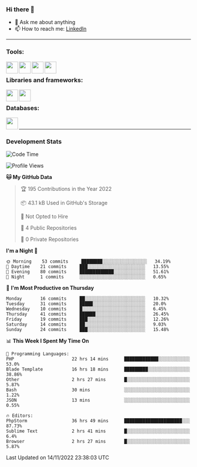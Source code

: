 ### Hi there 👋

<!-- - 🔭 I’m currently working on [huyviet] -->
- 💬 Ask me about anything
- 📫 How to reach me: [LinkedIn]
<!-- - ⚡ Fun fact: abc -->

---

### Tools:
<img align='left' height="32" width="32" src="https://cdn.jsdelivr.net/npm/simple-icons@4.8.0/icons/phpstorm.svg" />
<img align='left' height="32" width="32" src="https://cdn.jsdelivr.net/npm/simple-icons@4.8.0/icons/sublimetext.svg" />
<img align='left' height="32" width="32" src="https://cdn.jsdelivr.net/npm/simple-icons@4.8.0/icons/laragon.svg" />
<img align='left' height="32" width="32" src="https://cdn.jsdelivr.net/npm/simple-icons@4.8.0/icons/xampp.svg" />
<br>

### Libraries and frameworks:
<img align='left' height="32" width="32" src="https://cdn.jsdelivr.net/npm/simple-icons@4.8.0/icons/laravel.svg" />
<img align='left' height="32" width="32" src="https://cdn.jsdelivr.net/npm/simple-icons@4.8.0/icons/jquery.svg" />
<br>

### Databases:
<img align='left' height="32" width="32" src="https://cdn.jsdelivr.net/npm/simple-icons@4.8.0/icons/mysql.svg" />
<br>

---
### Development Stats
<!--START_SECTION:waka-->
![Code Time](http://img.shields.io/badge/Code%20Time-367%20hrs%2047%20mins-blue)

![Profile Views](http://img.shields.io/badge/Profile%20Views-3-blue)

**🐱 My GitHub Data** 

> 🏆 195 Contributions in the Year 2022
 > 
> 📦 43.1 kB Used in GitHub's Storage 
 > 
> 🚫 Not Opted to Hire
 > 
> 📜 4 Public Repositories 
 > 
> 🔑 0 Private Repositories  
 > 
**I'm a Night 🦉** 

```text
🌞 Morning    53 commits     ████████░░░░░░░░░░░░░░░░░   34.19% 
🌆 Daytime    21 commits     ███░░░░░░░░░░░░░░░░░░░░░░   13.55% 
🌃 Evening    80 commits     █████████████░░░░░░░░░░░░   51.61% 
🌙 Night      1 commits      ░░░░░░░░░░░░░░░░░░░░░░░░░   0.65%

```
📅 **I'm Most Productive on Thursday** 

```text
Monday       16 commits     ██░░░░░░░░░░░░░░░░░░░░░░░   10.32% 
Tuesday      31 commits     █████░░░░░░░░░░░░░░░░░░░░   20.0% 
Wednesday    10 commits     █░░░░░░░░░░░░░░░░░░░░░░░░   6.45% 
Thursday     41 commits     ██████░░░░░░░░░░░░░░░░░░░   26.45% 
Friday       19 commits     ███░░░░░░░░░░░░░░░░░░░░░░   12.26% 
Saturday     14 commits     ██░░░░░░░░░░░░░░░░░░░░░░░   9.03% 
Sunday       24 commits     ███░░░░░░░░░░░░░░░░░░░░░░   15.48%

```


📊 **This Week I Spent My Time On** 

```text
💬 Programming Languages: 
PHP                      22 hrs 14 mins      █████████████░░░░░░░░░░░░   53.0% 
Blade Template           16 hrs 18 mins      █████████░░░░░░░░░░░░░░░░   38.86% 
Other                    2 hrs 27 mins       █░░░░░░░░░░░░░░░░░░░░░░░░   5.87% 
Bash                     30 mins             ░░░░░░░░░░░░░░░░░░░░░░░░░   1.22% 
JSON                     13 mins             ░░░░░░░░░░░░░░░░░░░░░░░░░   0.55%

🔥 Editors: 
PhpStorm                 36 hrs 49 mins      ██████████████████████░░░   87.73% 
Sublime Text             2 hrs 41 mins       █░░░░░░░░░░░░░░░░░░░░░░░░   6.4% 
Browser                  2 hrs 27 mins       █░░░░░░░░░░░░░░░░░░░░░░░░   5.87%

```


 Last Updated on 14/11/2022 23:38:03 UTC
<!--END_SECTION:waka-->

[huyviet]: https://huyviet.vn/
[LinkedIn]: https://www.linkedin.com/in/huy-nguyễn-733a23246/
